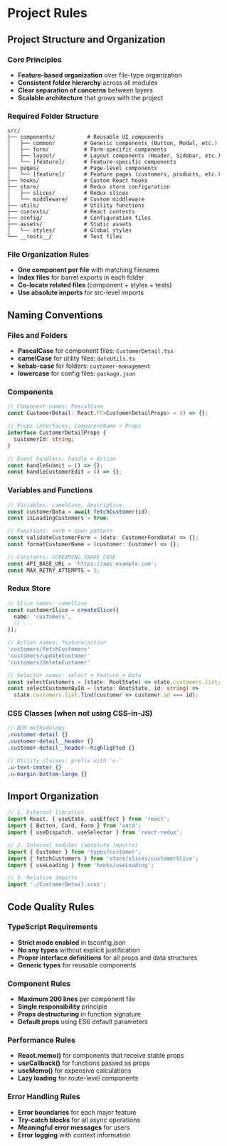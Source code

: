 # Project Rules

## Project Structure and Organization

### Core Principles
- **Feature-based organization** over file-type organization
- **Consistent folder hierarchy** across all modules
- **Clear separation of concerns** between layers
- **Scalable architecture** that grows with the project

### Required Folder Structure
```
src/
├── components/          # Reusable UI components
│   ├── common/         # Generic components (Button, Modal, etc.)
│   ├── form/           # Form-specific components
│   ├── layout/         # Layout components (Header, Sidebar, etc.)
│   └── [feature]/      # Feature-specific components
├── pages/              # Page-level components
│   └── [feature]/      # Feature pages (customers, products, etc.)
├── hooks/              # Custom React hooks
├── store/              # Redux store configuration
│   ├── slices/         # Redux slices
│   └── middleware/     # Custom middleware
├── utils/              # Utility functions
├── contexts/           # React contexts
├── config/             # Configuration files
├── assets/             # Static assets
│   └── styles/         # Global styles
└── __tests__/          # Test files
```

### File Organization Rules
- **One component per file** with matching filename
- **Index files** for barrel exports in each folder
- **Co-locate related files** (component + styles + tests)
- **Use absolute imports** for src-level imports

## Naming Conventions

### Files and Folders
- **PascalCase** for component files: `CustomerDetail.tsx`
- **camelCase** for utility files: `dateUtils.ts`
- **kebab-case** for folders: `customer-management`
- **lowercase** for config files: `package.json`

### Components
```typescript
// Component names: PascalCase
const CustomerDetail: React.FC<CustomerDetailProps> = () => {};

// Props interfaces: ComponentName + Props
interface CustomerDetailProps {
  customerId: string;
}

// Event handlers: handle + Action
const handleSubmit = () => {};
const handleCustomerEdit = () => {};
```

### Variables and Functions
```typescript
// Variables: camelCase, descriptive
const customerData = await fetchCustomer(id);
const isLoadingCustomers = true;

// Functions: verb + noun pattern
const validateCustomerForm = (data: CustomerFormData) => {};
const formatCustomerName = (customer: Customer) => {};

// Constants: SCREAMING_SNAKE_CASE
const API_BASE_URL = 'https://api.example.com';
const MAX_RETRY_ATTEMPTS = 3;
```

### Redux Store
```typescript
// Slice names: camelCase
const customerSlice = createSlice({
  name: 'customers',
  // ...
});

// Action names: feature/action
'customers/fetchCustomers'
'customers/updateCustomer'
'customers/deleteCustomer'

// Selector names: select + Feature + Data
const selectCustomers = (state: RootState) => state.customers.list;
const selectCustomerById = (state: RootState, id: string) => 
  state.customers.list.find(customer => customer.id === id);
```

### CSS Classes (when not using CSS-in-JS)
```scss
// BEM methodology
.customer-detail {}
.customer-detail__header {}
.customer-detail__header--highlighted {}

// Utility classes: prefix with 'u-'
.u-text-center {}
.u-margin-bottom-large {}
```

## Import Organization
```typescript
// 1. External libraries
import React, { useState, useEffect } from 'react';
import { Button, Card, Form } from 'antd';
import { useDispatch, useSelector } from 'react-redux';

// 2. Internal modules (absolute imports)
import { Customer } from 'types/customer';
import { fetchCustomers } from 'store/slices/customerSlice';
import { useLoading } from 'hooks/useLoading';

// 3. Relative imports
import './CustomerDetail.scss';
```

## Code Quality Rules

### TypeScript Requirements
- **Strict mode enabled** in tsconfig.json
- **No any types** without explicit justification
- **Proper interface definitions** for all props and data structures
- **Generic types** for reusable components

### Component Rules
- **Maximum 200 lines** per component file
- **Single responsibility** principle
- **Props destructuring** in function signature
- **Default props** using ES6 default parameters

### Performance Rules
- **React.memo()** for components that receive stable props
- **useCallback()** for functions passed as props
- **useMemo()** for expensive calculations
- **Lazy loading** for route-level components

### Error Handling Rules
- **Error boundaries** for each major feature
- **Try-catch blocks** for all async operations
- **Meaningful error messages** for users
- **Error logging** with context information